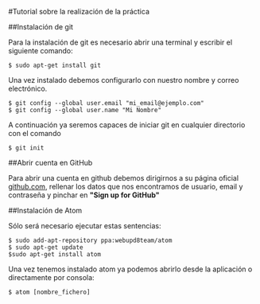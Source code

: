 #Tutorial sobre la realización de la práctica

##Instalación de git

Para la instalación de git es necesario abrir una terminal y escribir el siguiente comando:

    $ sudo apt-get install git
Una vez instalado debemos configurarlo con nuestro nombre y correo electrónico.

    $ git config --global user.email "mi_email@ejemplo.com"
    $ git config --global user.name "Mi Nombre"

A continuación ya seremos capaces de iniciar git en cualquier directorio con el comando

    $ git init

##Abrir cuenta en GitHub

Para abrir una cuenta en github debemos dirigirnos a su página oficial [github.com][git], rellenar los datos que nos encontramos de usuario, email y contraseña y pinchar en **"Sign up for GitHub"**

##Instalación de Atom

Sólo será necesario ejecutar estas sentencias:

    $ sudo add-apt-repository ppa:webupd8team/atom
    $ sudo apt-get update
    $sudo apt-get install atom

Una vez tenemos instalado atom ya podemos abrirlo desde la aplicación o directamente por consola:

    $ atom [nombre_fichero]





[git]: https://github.com

